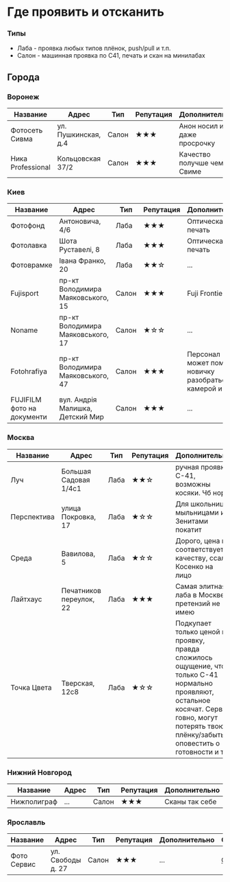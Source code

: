 # Где проявить и отсканить

### Типы
* Лаба - проявка любых типов плёнок, push/pull и т.п.
* Салон - машинная проявка по С41, печать и скан на минилабах

## Города

### Воронеж

Название | Адрес | Тип | Репутация | Дополнительно | Ссылка
-------- | ----- | --- | --------- | ------------- | ------
Фотосеть Сивма | ул. Пушкинская, д.4 | Салон | ★★★ | Анон носил им даже просрочку | [Ссылка](https://foto-sivma.ru/contacts.html)
Ника Professional | Кольцовская 37/2 | Салон | ★★★ | Качество получше чем в Свиме | [Ссылка](http://idealphoto.ru/)

### Киев

Название | Адрес | Тип | Репутация | Дополнительно | Ссылка
-------- | ----- | --- | --------- | ------------- | ------
Фотофонд | Антоновича, 4/6 | Лаба | ★★★ | Оптическая печать | ...
Фотолавка | Шота Руставелі, 8 | Лаба | ★★★ | Оптическая печать | ...
Фотоврамке | Івана Франко, 20 | Лаба | ★★☆ | ... | ...
Fujisport | пр-кт Володимира Маяковського, 15 | Салон | ★★★ | Fuji Frontier | ...
Noname | пр-кт Володимира Маяковського, 17 | Салон | ★☆☆ | ... | ...
Fotohrafiya | пр-кт Володимира Маяковського, 47 | Салон | ★★★ | Персонал может помочь новичку разобраться с камерой и т.п. | ...
FUJIFILM фото на документи | вул. Андрія Малишка, Детский Мир | Салон | ★★★ | ... | ...

### Москва

Название | Адрес | Тип | Репутация | Дополнительно | Ссылка
-------- | ----- | --- | --------- | ------------- | ------
Луч | Большая Садовая 1/4с1 | Лаба | ★★☆ | ручная проявка С-41, возможны косяки. Чб норм | https://www.instagram.com/luch.lab/
Перспектива | улица Покровка, 17 | Лаба | ★☆☆ | Для школьниц с мыльницами и Зенитами покатит | https://vk.com/perspektiva_lab
Среда | Вавилова, 5 | Лаба | ★☆☆ | Дорого, цена не соответствует качеству, ссал Косенко на лицо | https://sreda.photo/lab/film-scan
Лайтхаус | Печатников переулок, 22 | Лаба | ★★★ | Самая элитная лаба в Москве, претензий не имею | https://lighthousefilmlab.com
Точка Цвета | Тверская, 12c8 | Лаба | ★☆☆ | Подкупает только ценой на проявку, правда сложилось ощущение, что только C-41 нормально проявляют, остальное косячат. Сервис говно, могут потерять твою плёнку/забыть оповестить о готовности и т.п | https://tochkacveta.ru/

### Нижний Новгород

Название | Адрес | Тип | Репутация | Дополнительно | Ссылка
-------- | ----- | --- | --------- | ------------- | ------
Нижполиграф | ... | Салон | ★★★ | Сканы так себе | ...

### Ярославль

Название | Адрес | Тип | Репутация | Дополнительно | Ссылка
-------- | ----- | --- | --------- | ------------- | ------
Фото Сервис | ул. Свободы д. 27 | Салон | ★★★ | ... | [Ссылка](https://foto-service.ru/)
